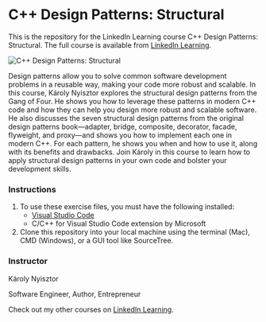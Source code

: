 # C++ Design Patterns: Structural
This is the repository for the LinkedIn Learning course C++ Design Patterns: Structural. The full course is available from [LinkedIn Learning][lil-course-url].

![C++ Design Patterns: Structural][lil-thumbnail-url] 

Design patterns allow you to solve common software development problems in a reusable way, making your code more robust and scalable. In this course, Károly Nyisztor explores the structural design patterns from the Gang of Four. He shows you how to leverage these patterns in modern C++ code and how they can help you design more robust and scalable software. He also discusses the seven structural design patterns from the original design patterns book—adapter, bridge, composite, decorator, facade, flyweight, and proxy—and shows you how to implement each one in modern C++. For each pattern, he shows you when and how to use it, along with its benefits and drawbacks.
Join Károly in this course to learn how to apply structural design patterns in your own code and bolster your development skills.

### Instructions

1. To use these exercise files, you must have the following installed:
	- [Visual Studio Code](https://code.visualstudio.com)
	- C/C++ for Visual Studio Code extension by Microsoft
2. Clone this repository into your local machine using the terminal (Mac), CMD (Windows), or a GUI tool like SourceTree.

### Instructor

Károly Nyisztor 
                            
Software Engineer, Author, Entrepreneur

                            

Check out my other courses on [LinkedIn Learning](https://www.linkedin.com/learning/instructors/karoly-nyisztor).

[lil-course-url]: https://www.linkedin.com/learning/c-plus-plus-design-patterns-structural-22183029?dApp=59033956&leis=LAA
[lil-thumbnail-url]: https://media.licdn.com/dms/image/D560DAQH8V651keIfeg/learning-public-crop_675_1200/0/1683141155361?e=2147483647&v=beta&t=kythrS8ITB5VMVbk9XM3rNLKga1p2LIi0kA-gYC2jzk
